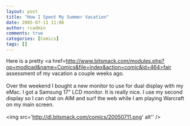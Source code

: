 ```yaml
---
layout: post
title: "How I Spent My Summer Vacation"
date: 2005-07-11 11:06
author: rcadmin
comments: true
categories: [Comics]
tags: []
---
```

Here is a pretty <a href=http://www.bitsmack.com/modules.php?op=modload&name=Comics&file=index&action=comic&id=464>fair assessment</a> of my vacation a couple weeks ago.<br />
<br />
Over the weekend I bought a new monitor to use for dual display with my eMac. I got a Samsung 17" LCD monitor. It is really nice. I use my second display so I can chat on AIM and surf the web while I am playing Warcraft on my main screen. <Br><br><!--more--><img src='http://dl.bitsmack.com/comics/20050711.png' alt'' />
